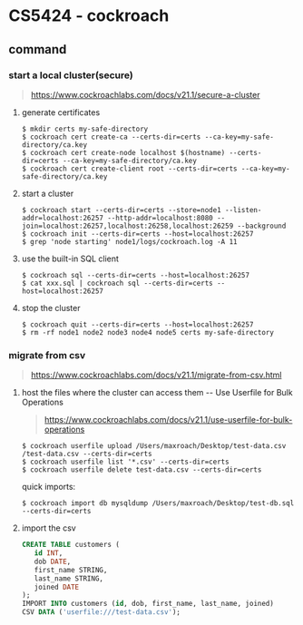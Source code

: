 # CS5424 - cockroach
## command
### start a local cluster(secure)
> https://www.cockroachlabs.com/docs/v21.1/secure-a-cluster
1. generate certificates
    ```shell
    $ mkdir certs my-safe-directory
    $ cockroach cert create-ca --certs-dir=certs --ca-key=my-safe-directory/ca.key
    $ cockroach cert create-node localhost $(hostname) --certs-dir=certs --ca-key=my-safe-directory/ca.key
    $ cockroach cert create-client root --certs-dir=certs --ca-key=my-safe-directory/ca.key
    ```
2. start a cluster
    ```shell
    $ cockroach start --certs-dir=certs --store=node1 --listen-addr=localhost:26257 --http-addr=localhost:8080 --join=localhost:26257,localhost:26258,localhost:26259 --background
    $ cockroach init --certs-dir=certs --host=localhost:26257
    $ grep 'node starting' node1/logs/cockroach.log -A 11
    ```
3. use the built-in SQL client
    ```shell
    $ cockroach sql --certs-dir=certs --host=localhost:26257
    $ cat xxx.sql | cockroach sql --certs-dir=certs --host=localhost:26257
    ```
4. stop the cluster
    ```shell
    $ cockroach quit --certs-dir=certs --host=localhost:26257
    $ rm -rf node1 node2 node3 node4 node5 certs my-safe-directory
    ```

### migrate from csv
> https://www.cockroachlabs.com/docs/v21.1/migrate-from-csv.html
1. host the files where the cluster can access them -- Use Userfile for Bulk Operations
    > https://www.cockroachlabs.com/docs/v21.1/use-userfile-for-bulk-operations
    ```shell
    $ cockroach userfile upload /Users/maxroach/Desktop/test-data.csv /test-data.csv --certs-dir=certs
    $ cockroach userfile list '*.csv' --certs-dir=certs
    $ cockroach userfile delete test-data.csv --certs-dir=certs
    ```
    quick imports:
    ```shell
    $ cockroach import db mysqldump /Users/maxroach/Desktop/test-db.sql --certs-dir=certs
    ```
2. import the csv
   ```sql
   CREATE TABLE customers (
      id INT,
      dob DATE,
      first_name STRING,
      last_name STRING,
      joined DATE
   );
   IMPORT INTO customers (id, dob, first_name, last_name, joined)
   CSV DATA ('userfile:///test-data.csv');
   ```
